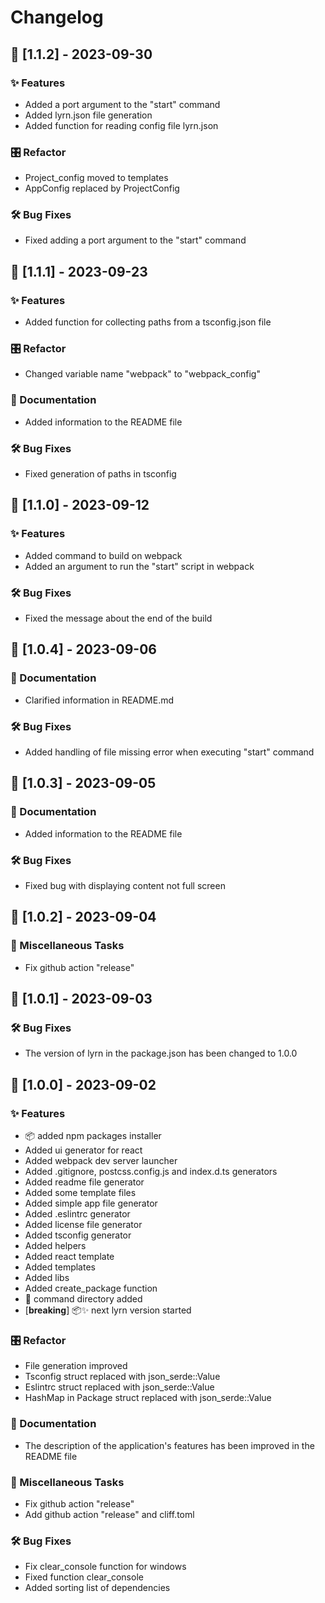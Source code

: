 # Changelog

## 🎉 [1.1.2] - 2023-09-30

### ✨ Features

- Added a port argument to the "start" command
- Added lyrn.json file generation
- Added function for reading config file lyrn.json

### 🎛️ Refactor

- Project_config moved to templates
- AppConfig replaced by ProjectConfig

### 🛠️ Bug Fixes

- Fixed adding a port argument to the "start" command

## 🎉 [1.1.1] - 2023-09-23

### ✨ Features

- Added function for collecting paths from a tsconfig.json file

### 🎛️ Refactor

- Changed variable name "webpack" to "webpack_config"

### 📖 Documentation

- Added information to the README file

### 🛠️ Bug Fixes

- Fixed generation of paths in tsconfig

## 🎉 [1.1.0] - 2023-09-12

### ✨ Features

- Added command to build on webpack
- Added an argument to run the "start" script in webpack

### 🛠️ Bug Fixes

- Fixed the message about the end of the build

## 🎉 [1.0.4] - 2023-09-06

### 📖 Documentation

- Clarified information in README.md

### 🛠️ Bug Fixes

- Added handling of file missing error when executing "start" command

## 🎉 [1.0.3] - 2023-09-05

### 📖 Documentation

- Added information to the README file

### 🛠️ Bug Fixes

- Fixed bug with displaying content not full screen

## 🎉 [1.0.2] - 2023-09-04

### 🛟 Miscellaneous Tasks

- Fix github action "release"

## 🎉 [1.0.1] - 2023-09-03

### 🛠️ Bug Fixes

- The version of lyrn in the package.json has been changed to 1.0.0

## 🎉 [1.0.0] - 2023-09-02

### ✨ Features

- 📦 added npm packages installer
- Added ui generator for react
- Added webpack dev server launcher
- Added .gitignore, postcss.config.js and index.d.ts generators
- Added readme file generator
- Added some template files
- Added simple app file generator
- Added .eslintrc generator
- Added license file generator
- Added tsconfig generator
- Added helpers
- Added react template
- Added templates
- Added libs
- Added create_package function
- 📂 command directory added
- [**breaking**] 📦✨ next lyrn version started

### 🎛️ Refactor

- File generation improved
- Tsconfig struct replaced with json_serde::Value
- Eslintrc struct replaced with json_serde::Value
- HashMap in Package struct replaced with json_serde::Value

### 📖 Documentation

- The description of the application's features has been improved in the README file

### 🛟 Miscellaneous Tasks

- Fix github action "release"
- Add github action "release" and cliff.toml

### 🛠️ Bug Fixes

- Fix clear_console function for windows
- Fixed function clear_console
- Added sorting list of dependencies

